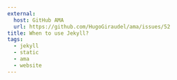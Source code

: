```yaml
---
external:
  host: GitHub AMA
  url: https://github.com/HugoGiraudel/ama/issues/52
title: When to use Jekyll?
tags:
  - jekyll
  - static
  - ama
  - website
---
```

